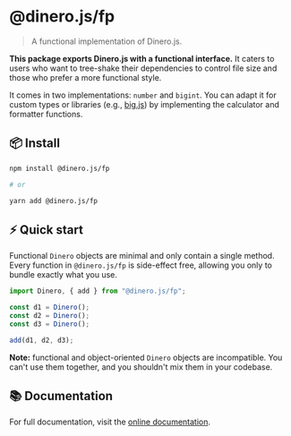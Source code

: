 # @dinero.js/fp

> A functional implementation of Dinero.js.

**This package exports Dinero.js with a functional interface.** It caters to users who want to tree-shake their dependencies to control file size and those who prefer a more functional style.

It comes in two implementations: `number` and `bigint`. You can adapt it for custom types or libraries (e.g., [big.js](https://github.com/MikeMcl/big.js/)) by implementing the calculator and formatter functions.

## 📦 Install

```sh
npm install @dinero.js/fp

# or

yarn add @dinero.js/fp
```

## ⚡️ Quick start

Functional `Dinero` objects are minimal and only contain a single method. Every function in `@dinero.js/fp` is side-effect free, allowing you only to bundle exactly what you use.

```js
import Dinero, { add } from "@dinero.js/fp";

const d1 = Dinero();
const d2 = Dinero();
const d3 = Dinero();

add(d1, d2, d3);
```

**Note:** functional and object-oriented `Dinero` objects are incompatible. You can't use them together, and you shouldn't mix them in your codebase.

## 📚 Documentation

For full documentation, visit the [online documentation](#).
